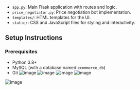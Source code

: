 - `app.py`: Main Flask application with routes and logic.
- `price_negotiator.py`: Price negotiation bot implementation.
- `templates/`: HTML templates for the UI.
- `static/`: CSS and JavaScript files for styling and interactivity.

## Setup Instructions

### Prerequisites
- Python 3.8+
- MySQL (with a database named `ecommerce_db`)
- Git
![image](https://github.com/user-attachments/assets/e4835918-a13f-4f0b-bec5-0da0ff92cbc0)
![image](https://github.com/user-attachments/assets/640c8ad9-8e07-42f9-82f3-94ab711b389d)
![image](https://github.com/user-attachments/assets/3e9edf6c-aa8a-48fe-8fb3-bbf7a7223f85)
![image](https://github.com/user-attachments/assets/11634beb-284b-4a3e-b15b-f9c40905c9c0)

![image](https://github.com/user-attachments/assets/27183a0e-29ed-438b-bcb3-e32813bb99b2)
